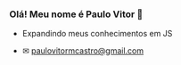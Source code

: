 ### Olá! Meu nome é Paulo Vitor 🦆
  - Expandindo meus conhecimentos em JS

  - ✉ paulovitormcastro@gmail.com
